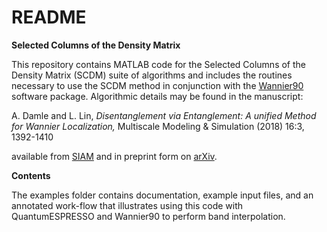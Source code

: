 README
=====================

**Selected Columns of the Density Matrix**

This repository contains MATLAB code for the Selected Columns of the Density Matrix (SCDM) suite of algorithms and includes the routines necessary to use the SCDM method in conjunction with the [Wannier90](www.wannier.org) software package. Algorithmic details may be found in the manuscript:

A. Damle and L. Lin, *Disentanglement via Entanglement: A unified Method for Wannier Localization,* Multiscale Modeling & Simulation (2018) 16:3, 1392-1410

available from [SIAM](https://epubs.siam.org/doi/abs/10.1137/17M1129696) and in preprint form on [arXiv](https://arxiv.org/abs/1703.06958).

**Contents**

The examples folder contains documentation, example input files, and an annotated work-flow that illustrates using this code with QuantumESPRESSO and Wannier90 to perform band interpolation.

